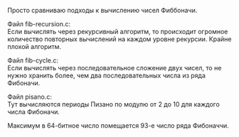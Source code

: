 Просто сравниваю подходы к вычислению чисел Фиббоначи.  
  
Файл fib-recursion.c:  
Если вычислять через рекурсивный алгоритм, то происходит огромное количество повторных вычислений на каждом уровне рекурсии. Крайне плохой алгоритм.  
  
Файл fib-cycle.c:  
Если вычислять через последовательное сложение двух чисел, то не нужно хранить более, чем два последовательных числа из ряда Фибоначи.  
  
Файл pisano.c:  
Тут вычисляются периоды Пизано по модулю от 2 до 10 для каждого числа Фибоначи.  
  
  
Максимум в 64-битное число помещается 93-е число ряда Фибоначчи.
